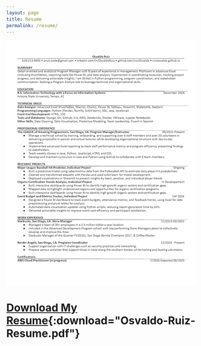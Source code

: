 ```yaml
---
layout: page
title: Resume
permalink: /resume/
---
```


![resume](/Osvaldo%20Ruiz%20Resume%20Image.jpg)  
# [Download My Resume](/Osvaldo%20Ruiz%20Resume.pdf){:download="Osvaldo-Ruiz-Resume.pdf"}
